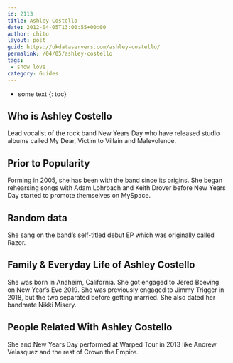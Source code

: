 ```yaml
---
id: 2113
title: Ashley Costello
date: 2012-04-05T13:00:55+00:00
author: chito
layout: post
guid: https://ukdataservers.com/ashley-costello/
permalink: /04/05/ashley-costello
tags:
 - show love
category: Guides
---
```


* some text
{: toc}


## Who is  Ashley Costello
                  
                  
                  
Lead vocalist of the rock band New Years Day who have released studio albums called My Dear, Victim to Villain and Malevolence. 
                  
                
                
                
## Prior to Popularity 
                  
                  
                  
Forming in 2005, she has been with the band since its origins. She began rehearsing songs with Adam Lohrbach and Keith Drover before New Years Day started to promote themselves on MySpace.
                  
                
                
                
## Random data 
                  
                  
                  
She sang on the band&#8217;s self-titled debut EP which was originally called Razor.
                  
                
                
                
## Family & Everyday Life of Ashley Costello
                  
                  
                  
She was born in Anaheim, California. She got engaged to Jered Boeving on New Year&#8217;s Eve 2019. She was previously engaged to Jimmy Trigger in 2018, but the two separated before getting married. She also dated her bandmate Nikki Misery.  
                  
                
                
                
## People Related With  Ashley Costello
                  
                  
                  
She and New Years Day performed at Warped Tour in 2013 like Andrew Velasquez and the rest of Crown the Empire.
                  
                
              
            
          
          
          
    
    
  
